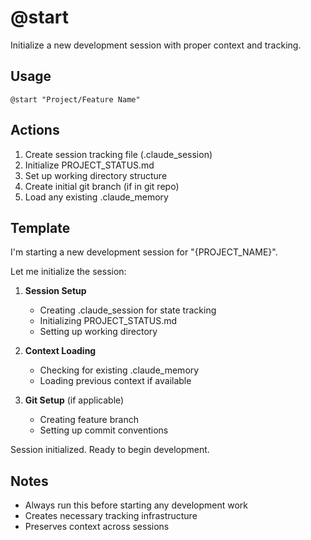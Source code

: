 # @start

Initialize a new development session with proper context and tracking.

## Usage
```
@start "Project/Feature Name"
```

## Actions
1. Create session tracking file (.claude_session)
2. Initialize PROJECT_STATUS.md
3. Set up working directory structure
4. Create initial git branch (if in git repo)
5. Load any existing .claude_memory

## Template

I'm starting a new development session for "{PROJECT_NAME}".

Let me initialize the session:

1. **Session Setup**
   - Creating .claude_session for state tracking
   - Initializing PROJECT_STATUS.md
   - Setting up working directory

2. **Context Loading**
   - Checking for existing .claude_memory
   - Loading previous context if available

3. **Git Setup** (if applicable)
   - Creating feature branch
   - Setting up commit conventions

Session initialized. Ready to begin development.

## Notes
- Always run this before starting any development work
- Creates necessary tracking infrastructure
- Preserves context across sessions